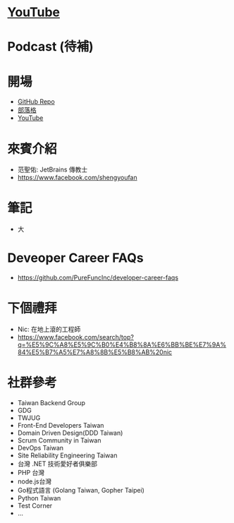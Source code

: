 # [YouTube](https://www.youtube.com/watch?v=uWiwvoUPfeU)

# Podcast (待補)

# 開場
* [GitHub Repo](https://github.com/PureFuncInc/purefunc-cafe)
* [部落格](https://purefunc.net/articles/pure-func-cafe)
* [YouTube](https://www.youtube.com/watch?v=N5GzZfXg5z0)

# 來賓介紹
* 范聖佑: JetBrains 傳教士
* https://www.facebook.com/shengyoufan

# 筆記
* 大

# Deveoper Career FAQs
* https://github.com/PureFuncInc/developer-career-faqs

# 下個禮拜
* Nic: 在地上滾的工程師
* https://www.facebook.com/search/top?q=%E5%9C%A8%E5%9C%B0%E4%B8%8A%E6%BB%BE%E7%9A%84%E5%B7%A5%E7%A8%8B%E5%B8%AB%20nic

# 社群參考
* Taiwan Backend Group
* GDG
* TWJUG
* Front-End Developers Taiwan
* Domain Driven Design(DDD Taiwan)
* Scrum Community in Taiwan
* DevOps Taiwan
* Site Reliability Engineering Taiwan
* 台灣 .NET 技術愛好者俱樂部
* PHP 台灣
* node.js台灣
* Go程式語言 (Golang Taiwan, Gopher Taipei)
* Python Taiwan
* Test Corner
* ...
